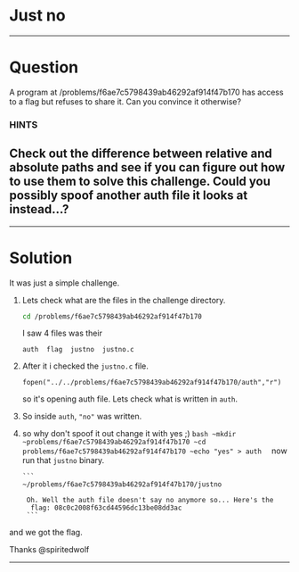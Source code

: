 # Just no
---
# Question
A program at /problems/f6ae7c5798439ab46292af914f47b170 has access to a flag but refuses to share it. Can you convince it otherwise?

### HINTS

Check out the difference between relative and absolute paths and see if you can figure out how to use them to solve this challenge. Could you possibly spoof another auth file it looks at instead...?
---
---
# Solution

It was just a simple challenge. 

1. Lets check what are the files in the challenge directory.
    ```bash
    cd /problems/f6ae7c5798439ab46292af914f47b170
    ```
    I saw 4 files was their 
    ```
    auth  flag  justno  justno.c
    ```
2. After it i checked the ```justno.c``` file. 
    ```
    fopen("../../problems/f6ae7c5798439ab46292af914f47b170/auth","r")
    ```

    so it's opening auth file. Lets check what is written in ```auth```. 

3. So inside ```auth```,       ```"no"``` was written. 

4. so why don't spoof it out change it with yes ;) 
        ```bash
        ~mkdir ~problems/f6ae7c5798439ab46292af914f47b170
        ~cd problems/f6ae7c5798439ab46292af914f47b170
        ~echo "yes" > auth 
        ```
        now run that ```justno``` binary. 
       
       ```
       ~/problems/f6ae7c5798439ab46292af914f47b170/justno
        
        Oh. Well the auth file doesn't say no anymore so... Here's the
         flag: 08c0c2008f63cd44596dc13be08dd3ac
        ```

and we got the flag.

Thanks
@spiritedwolf

---

